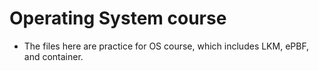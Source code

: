 # Operating System course
* The files here are practice for OS course, which includes LKM, ePBF, and container.
